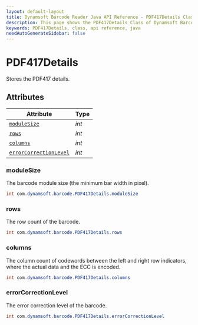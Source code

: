 ```yaml
---
layout: default-layout
title: Dynamsoft Barcode Reader Java API Reference - PDF417Details Class
description: This page shows the PDF417Details Class of Dynamsoft Barcode Reader for Java SDK API Reference.
keywords: PDF417Details, class, api reference, java
needAutoGenerateSidebar: false
---
```



# PDF417Details
Stores the PDF417 details.
  

## Attributes
  
| Attribute | Type |
|---------- | ---- |
| [`moduleSize`](#modulesize) | *int* |
| [`rows`](#rows) | *int* |
| [`columns`](#columns) | *int* |
| [`errorCorrectionLevel`](#errorcorrectionlevel) | *int* |


### moduleSize
The barcode module size (the minimum bar width in pixel).
```java
int com.dynamsoft.barcode.PDF417Details.moduleSize
```

### rows
The row count of the barcode.
```java
int com.dynamsoft.barcode.PDF417Details.rows
```

### columns
The column count of codewords between the left and right row indicators, where the actual data and the ECC is encoded.

```java
int com.dynamsoft.barcode.PDF417Details.columns
```

### errorCorrectionLevel
The error correction level of the barcode.
```java
int com.dynamsoft.barcode.PDF417Details.errorCorrectionLevel
```
